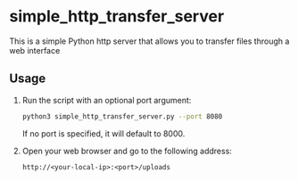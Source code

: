 # simple_http_transfer_server
This is a simple Python http server that allows you to transfer files through a web interface


## Usage

1. Run the script with an optional port argument:

    ```sh
    python3 simple_http_transfer_server.py --port 8080
    ```

    If no port is specified, it will default to 8000.

2. Open your web browser and go to the following address:

    ```
    http://<your-local-ip>:<port>/uploads
    ```
